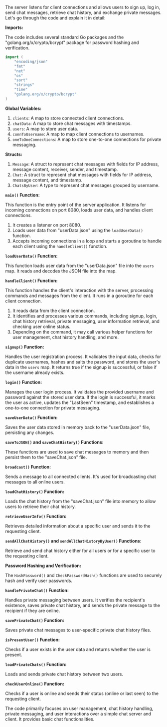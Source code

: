 The server listens for client connections and allows users to sign up, log in, send chat messages, retrieve chat history, and exchange private messages. Let's go through the code and explain it in detail:

**Imports:**

The code includes several standard Go packages and the "golang.org/x/crypto/bcrypt" package for password hashing and verification.

```go
import (
    "encoding/json"
    "fmt"
    "net"
    "os"
    "sort"
    "strings"
    "time"
    "golang.org/x/crypto/bcrypt"
)
```

**Global Variables:**

1. `clients`: A map to store connected client connections.
2. `chatData`: A map to store chat messages with timestamps.
3. `users`: A map to store user data.
4. `connToUsername`: A map to map client connections to usernames.
5. `oneToOneConnections`: A map to store one-to-one connections for private messaging.

**Structs:**

1. `Message`: A struct to represent chat messages with fields for IP address, message content, receiver, sender, and timestamp.
2. `Chat`: A struct to represent chat messages with fields for IP address, message content, and timestamp.
3. `ChatsByUser`: A type to represent chat messages grouped by username.

**`main()` Function:**

This function is the entry point of the server application. It listens for incoming connections on port 8080, loads user data, and handles client connections.

1. It creates a listener on port 8080.
2. Loads user data from "userData.json" using the `loadUserData()` function.
3. Accepts incoming connections in a loop and starts a goroutine to handle each client using the `handleClient()` function.

**`loadUserData()` Function:**

This function loads user data from the "userData.json" file into the `users` map. It reads and decodes the JSON file into the map.

**`handleClient()` Function:**

This function handles the client's interaction with the server, processing commands and messages from the client. It runs in a goroutine for each client connection.

1. It reads data from the client connection.
2. It identifies and processes various commands, including signup, login, chat history retrieval, private messaging, user information retrieval, and checking user online status.
3. Depending on the command, it may call various helper functions for user management, chat history handling, and more.

**`signup()` Function:**

Handles the user registration process. It validates the input data, checks for duplicate usernames, hashes and salts the password, and stores the user's data in the `users` map. It returns true if the signup is successful, or false if the username already exists.

**`login()` Function:**

Manages the user login process. It validates the provided username and password against the stored user data. If the login is successful, it marks the user as active, updates the "LastSeen" timestamp, and establishes a one-to-one connection for private messaging.

**`saveUserData()` Function:**

Saves the user data stored in memory back to the "userData.json" file, persisting any changes.

**`saveToJSON()` and `saveChatHistory()` Functions:**

These functions are used to save chat messages to memory and then persist them to the "saveChat.json" file.

**`broadcast()` Function:**

Sends a message to all connected clients. It's used for broadcasting chat messages to all online users.

**`loadChatHistory()` Function:**

Loads the chat history from the "saveChat.json" file into memory to allow users to retrieve their chat history.

**`retrieveUserInfo()` Function:**

Retrieves detailed information about a specific user and sends it to the requesting client.

**`sendAllChatHistory()` and `sendAllChatHistoryByUser()` Functions:**

Retrieve and send chat history either for all users or for a specific user to the requesting client.

**Password Hashing and Verification:**

The `HashPassword()` and `CheckPasswordHash()` functions are used to securely hash and verify user passwords.

**`handlePrivateChat()` Function:**

Handles private messaging between users. It verifies the recipient's existence, saves private chat history, and sends the private message to the recipient if they are online.

**`savePrivateChat()` Function:**

Saves private chat messages to user-specific private chat history files.

**`isPresentUser()` Function:**

Checks if a user exists in the user data and returns whether the user is present.

**`loadPrivateChats()` Function:**

Loads and sends private chat history between two users.

**`checkUserOnline()` Function:**

Checks if a user is online and sends their status (online or last seen) to the requesting client.

The code primarily focuses on user management, chat history handling, private messaging, and user interactions over a simple chat server and client. It provides basic chat functionalities.